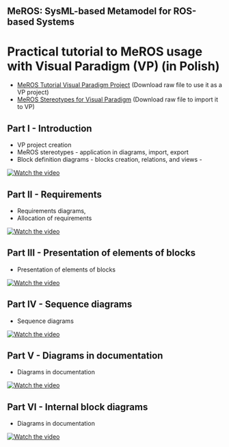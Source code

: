 ## MeROS: SysML-based Metamodel for ROS-based Systems 

# Practical tutorial to MeROS usage with Visual Paradigm (VP) (in Polish)

* [MeROS Tutorial Visual Paradigm Project](meros_tutorial.vpp) (Download raw file to use it as a VP project)
* [MeROS Stereotypes for Visual Paradigm](meros_vp_stereotypes.xml) (Download raw file to import it to VP)

## Part I - Introduction

* VP project creation
* MeROS stereotypes - application in diagrams, import, export
* Block definition diagrams - blocks creation, relations, and views - 

[![Watch the video](https://img.youtube.com/vi/-r2_D_HjsNs/hqdefault.jpg)](https://www.youtube.com/embed/-r2_D_HjsNs)

## Part II - Requirements

* Requirements diagrams,
* Allocation of requirements

[![Watch the video](https://img.youtube.com/vi/oy06tMGAGNo/hqdefault.jpg)](https://www.youtube.com/embed/oy06tMGAGNo)

## Part III - Presentation of elements of blocks

* Presentation of elements of blocks

[![Watch the video](https://img.youtube.com/vi/b5hw-Opv38I/hqdefault.jpg)](https://www.youtube.com/embed/b5hw-Opv38I)

## Part IV - Sequence diagrams

* Sequence diagrams

[![Watch the video](https://img.youtube.com/vi/vmoTcreDeqI/hqdefault.jpg)](https://www.youtube.com/embed/vmoTcreDeqI)

## Part V - Diagrams in documentation

* Diagrams in documentation

[![Watch the video](https://img.youtube.com/vi/yBAbCfkiQVw/hqdefault.jpg)](https://www.youtube.com/embed/yBAbCfkiQVw)

## Part VI - Internal block diagrams

* Diagrams in documentation

[![Watch the video](https://img.youtube.com/vi/S8q7sBQxlCE/hqdefault.jpg)](https://www.youtube.com/embed/S8q7sBQxlCE)


